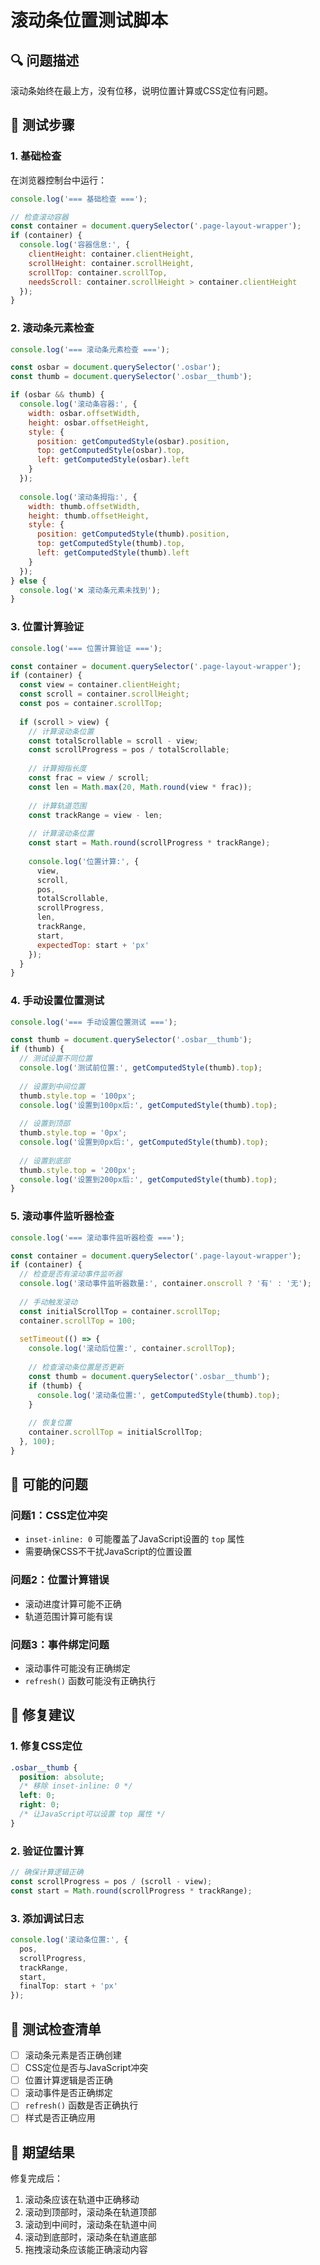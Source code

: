 # 滚动条位置测试脚本

## 🔍 问题描述

滚动条始终在最上方，没有位移，说明位置计算或CSS定位有问题。

## 🧪 测试步骤

### 1. 基础检查

在浏览器控制台中运行：

```javascript
console.log('=== 基础检查 ===');

// 检查滚动容器
const container = document.querySelector('.page-layout-wrapper');
if (container) {
  console.log('容器信息:', {
    clientHeight: container.clientHeight,
    scrollHeight: container.scrollHeight,
    scrollTop: container.scrollTop,
    needsScroll: container.scrollHeight > container.clientHeight
  });
}
```

### 2. 滚动条元素检查

```javascript
console.log('=== 滚动条元素检查 ===');

const osbar = document.querySelector('.osbar');
const thumb = document.querySelector('.osbar__thumb');

if (osbar && thumb) {
  console.log('滚动条容器:', {
    width: osbar.offsetWidth,
    height: osbar.offsetHeight,
    style: {
      position: getComputedStyle(osbar).position,
      top: getComputedStyle(osbar).top,
      left: getComputedStyle(osbar).left
    }
  });
  
  console.log('滚动条拇指:', {
    width: thumb.offsetWidth,
    height: thumb.offsetHeight,
    style: {
      position: getComputedStyle(thumb).position,
      top: getComputedStyle(thumb).top,
      left: getComputedStyle(thumb).left
    }
  });
} else {
  console.log('❌ 滚动条元素未找到');
}
```

### 3. 位置计算验证

```javascript
console.log('=== 位置计算验证 ===');

const container = document.querySelector('.page-layout-wrapper');
if (container) {
  const view = container.clientHeight;
  const scroll = container.scrollHeight;
  const pos = container.scrollTop;
  
  if (scroll > view) {
    // 计算滚动条位置
    const totalScrollable = scroll - view;
    const scrollProgress = pos / totalScrollable;
    
    // 计算拇指长度
    const frac = view / scroll;
    const len = Math.max(20, Math.round(view * frac));
    
    // 计算轨道范围
    const trackRange = view - len;
    
    // 计算滚动条位置
    const start = Math.round(scrollProgress * trackRange);
    
    console.log('位置计算:', {
      view,
      scroll,
      pos,
      totalScrollable,
      scrollProgress,
      len,
      trackRange,
      start,
      expectedTop: start + 'px'
    });
  }
}
```

### 4. 手动设置位置测试

```javascript
console.log('=== 手动设置位置测试 ===');

const thumb = document.querySelector('.osbar__thumb');
if (thumb) {
  // 测试设置不同位置
  console.log('测试前位置:', getComputedStyle(thumb).top);
  
  // 设置到中间位置
  thumb.style.top = '100px';
  console.log('设置到100px后:', getComputedStyle(thumb).top);
  
  // 设置到顶部
  thumb.style.top = '0px';
  console.log('设置到0px后:', getComputedStyle(thumb).top);
  
  // 设置到底部
  thumb.style.top = '200px';
  console.log('设置到200px后:', getComputedStyle(thumb).top);
}
```

### 5. 滚动事件监听器检查

```javascript
console.log('=== 滚动事件监听器检查 ===');

const container = document.querySelector('.page-layout-wrapper');
if (container) {
  // 检查是否有滚动事件监听器
  console.log('滚动事件监听器数量:', container.onscroll ? '有' : '无');
  
  // 手动触发滚动
  const initialScrollTop = container.scrollTop;
  container.scrollTop = 100;
  
  setTimeout(() => {
    console.log('滚动后位置:', container.scrollTop);
    
    // 检查滚动条位置是否更新
    const thumb = document.querySelector('.osbar__thumb');
    if (thumb) {
      console.log('滚动条位置:', getComputedStyle(thumb).top);
    }
    
    // 恢复位置
    container.scrollTop = initialScrollTop;
  }, 100);
}
```

## 🚨 可能的问题

### 问题1：CSS定位冲突
- `inset-inline: 0` 可能覆盖了JavaScript设置的 `top` 属性
- 需要确保CSS不干扰JavaScript的位置设置

### 问题2：位置计算错误
- 滚动进度计算可能不正确
- 轨道范围计算可能有误

### 问题3：事件绑定问题
- 滚动事件可能没有正确绑定
- `refresh()` 函数可能没有正确执行

## 🔧 修复建议

### 1. 修复CSS定位
```scss
.osbar__thumb {
  position: absolute;
  /* 移除 inset-inline: 0 */
  left: 0;
  right: 0;
  /* 让JavaScript可以设置 top 属性 */
}
```

### 2. 验证位置计算
```typescript
// 确保计算逻辑正确
const scrollProgress = pos / (scroll - view);
const start = Math.round(scrollProgress * trackRange);
```

### 3. 添加调试日志
```typescript
console.log('滚动条位置:', {
  pos,
  scrollProgress,
  trackRange,
  start,
  finalTop: start + 'px'
});
```

## 📝 测试检查清单

- [ ] 滚动条元素是否正确创建
- [ ] CSS定位是否与JavaScript冲突
- [ ] 位置计算逻辑是否正确
- [ ] 滚动事件是否正确绑定
- [ ] `refresh()` 函数是否正确执行
- [ ] 样式是否正确应用

## 🎯 期望结果

修复完成后：
1. 滚动条应该在轨道中正确移动
2. 滚动到顶部时，滚动条在轨道顶部
3. 滚动到中间时，滚动条在轨道中间
4. 滚动到底部时，滚动条在轨道底部
5. 拖拽滚动条应该能正确滚动内容
